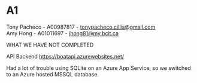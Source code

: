 # A1

Tony Pacheco - A00987817 - tonypacheco.cillis@gmail.com  
Amy Hong     - A01011697 - jhong81@my.bcit.ca

WHAT WE HAVE NOT COMPLETED

API Backend https://boatapi.azurewebsites.net/ 

Had a lot of trouble using SQLite on an Azure App Service, so we switched to an Azure hosted MSSQL database.
